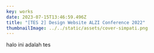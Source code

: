 ```yaml
---
key: works
date: 2023-07-15T13:46:59.496Z
title: "[TES 2] Design Website ALZI Conference 2022"
thumbnailImage: ../../static/assets/cover-simpati.png
---
```


halo ini adalah tes